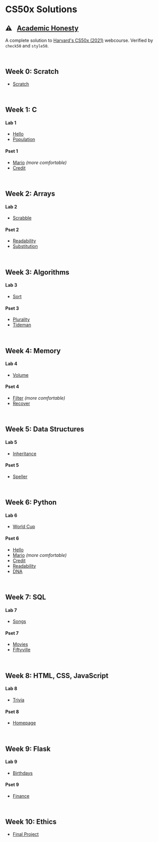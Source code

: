 # CS50x Solutions

## ⚠️ &nbsp; [Academic Honesty](https://cs50.harvard.edu/x/2021/honesty/)
A complete solution to [Harvard's CS50x (2021)](https://cs50.harvard.edu/x/2021/) webcourse.
Verified by `check50` and `style50`.

<br/>

## Week 0: Scratch
- [Scratch](https://scratch.mit.edu/projects/501435320/)

<br/>

## Week 1: C
#### Lab 1
- [Hello](week1/lab1/hello)
- [Population](week1/lab1/population)
#### Pset 1
- [Mario](week1/pset1/mario) *(more comfortable)*
- [Credit](week1/pset1/credit)

<br/>

## Week 2: Arrays
#### Lab 2
- [Scrabble](week2/lab2/scrabble)
#### Pset 2
- [Readability](week2/pset2/readability)
- [Substitution](week2/pset2/substitution)

<br/>

## Week 3: Algorithms
#### Lab 3
- [Sort](week3/lab3)
#### Pset 3
- [Plurality](week3/pset3/plurality)
- [Tideman](week3/pset3/tideman)

<br/>

## Week 4: Memory
#### Lab 4
- [Volume](week4/lab4)
#### Pset 4
- [Filter](week4/pset4/filter) *(more comfortable)*
- [Recover](week4/pset4/recover)

<br/>

## Week 5: Data Structures
#### Lab 5
- [Inheritance](week5/lab5)
#### Pset 5
- [Speller](week5/pset5/speller)

<br/>

## Week 6: Python
#### Lab 6
- [World Cup](week6/lab6)
#### Pset 6
- [Hello](week6/pset6/hello)
- [Mario](weel6/pset6/mario) *(more comfortable)*
- [Credit](week6/pset6/credit)
- [Readability](week6/pset6/readability)
- [DNA](week6/pset6/dna)

<br/>

## Week 7: SQL
#### Lab 7
- [Songs](week7/lab7)
#### Pset 7
- [Movies](week7/pset7/movies)
- [Fiftyville](week7/pset7/fiftyville)

<br/>

## Week 8: HTML, CSS, JavaScript
#### Lab 8
- [Trivia](week8/lab8)
#### Pset 8
- [Homepage](week8/pset8)

<br/>

## Week 9: Flask
#### Lab 9
- [Birthdays](week9/lab9)
#### Pset 9
- [Finance](week9/pset9/finance)

<br/>

## Week 10: Ethics
- [Final Project](https://github.com/YoyoZhang24/RelaX50)
